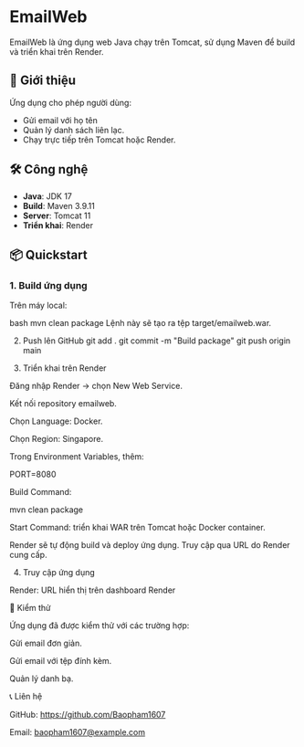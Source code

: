 # EmailWeb

EmailWeb là ứng dụng web Java chạy trên Tomcat, sử dụng Maven để build và triển khai trên Render.

## 🚀 Giới thiệu

Ứng dụng cho phép người dùng:

- Gửi email với họ tên
- Quản lý danh sách liên lạc.
- Chạy trực tiếp trên Tomcat hoặc Render.

## 🛠️ Công nghệ

- **Java**: JDK 17  
- **Build**: Maven 3.9.11  
- **Server**: Tomcat 11  
- **Triển khai**: Render  

## 📦 Quickstart

### 1. Build ứng dụng

Trên máy local:

bash
mvn clean package
Lệnh này sẽ tạo ra tệp target/emailweb.war.

2. Push lên GitHub
git add .
git commit -m "Build package"
git push origin main

3. Triển khai trên Render

Đăng nhập Render
 → chọn New Web Service.

Kết nối repository emailweb.

Chọn Language: Docker.

Chọn Region: Singapore.

Trong Environment Variables, thêm:

PORT=8080


Build Command:

mvn clean package


Start Command: triển khai WAR trên Tomcat hoặc Docker container.

Render sẽ tự động build và deploy ứng dụng. Truy cập qua URL do Render cung cấp.

4. Truy cập ứng dụng

Render: URL hiển thị trên dashboard Render

🧪 Kiểm thử

Ứng dụng đã được kiểm thử với các trường hợp:

Gửi email đơn giản.

Gửi email với tệp đính kèm.

Quản lý danh bạ.

📞 Liên hệ

GitHub: https://github.com/Baopham1607

Email: baopham1607@example.com
